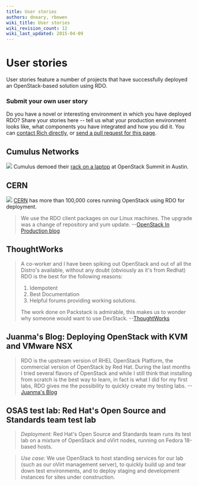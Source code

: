 ```yaml
---
title: User stories
authors: dneary, rbowen
wiki_title: User stories
wiki_revision_count: 12
wiki_last_updated: 2015-04-09
---
```


# User stories

User stories feature a number of projects that have successfully deployed an OpenStack-based solution using RDO.

### Submit your own user story

Do you have a novel or interesting environment in which you have deployed RDO? 
Share your stories here -- tell us what your production environment looks like, 
what components you have integrated and how you did it. You can [contact
Rich directly](mailto:rbowen@redhat.com), or [send a pull request for
this page](https://github.com/redhat-openstack/website/edit/master/source/user-stories/index.html.md).

## Cumulus Networks

![](/images/cumulus_networks.png) Cumulus demoed their [rack on a
laptop](https://support.cumulusnetworks.com/hc/en-us/articles/215832697-Demo-OpenStack-Cumulus-VX-Rack-on-a-Laptop-Part-I-L2-MLAG-)
at OpenStack Summit in Austin.

## CERN

![](/images/wiki/Cern.jpg) [CERN](http://openstack-in-production.blogspot.com/) has more than 100,000 cores running OpenStack using RDO for deployment.

> We use the RDO client packages on our Linux machines. The upgrade was a change of repository and yum update. --[OpenStack In Production blog](http://openstack-in-production.blogspot.com/)

## ThoughtWorks

> A co-worker and I have been spiking out OpenStack and out of all the Distro's available, without any doubt (obviously as it's from Redhat) RDO is the best for the following reasons:
> 
> 1.  Idempotent
> 2.  Best Documentation
> 3.  Helpful forums providing working solutions.
> 
> The work done on Packstack is admirable, this makes us to wonder why someone would want to use DevStack. --[ThoughtWorks](http://thoughtworks.com)

## Juanma's Blog: Deploying OpenStack with KVM and VMware NSX

> RDO is the upstream version of RHEL OpenStack Platform, the commercial version of OpenStack by Red Hat. During the last months I tried several flavors of OpenStack and while I still think that installing from scratch is the best way to learn, in fact is what I did for my first labs, RDO gives me the possibility to quickly create my testing labs. --[Juanma's Blog](http://jreypo.wordpress.com/2014/06/23/deploying-openstack-with-kvm-and-vmware-nsx-part-4-deploy-openstack-rdo-with-neutron-integrated-with-nsx/)

## OSAS test lab: Red Hat's Open Source and Standards team test lab

> *Deployment:* Red Hat's Open Source and Standards team runs its test lab on a mixture of OpenStack and oVirt nodes, running on Fedora 18-based hosts.

> *Use case:* We use OpenStack to host standing services for our lab (such as our oVirt management server), to quickly build up and tear down test environments, and to deploy staging and development instances for sites under construction.

